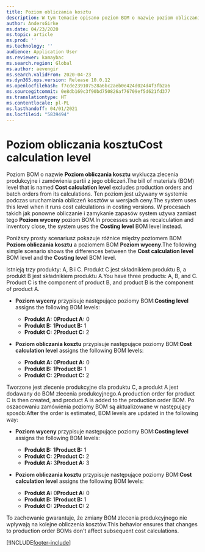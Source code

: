 ```yaml
---
title: Poziom obliczania kosztu
description: W tym temacie opisano poziom BOM o nazwie poziom obliczania kosztu. Ten poziom BOM wyklucza produkcję i zamówienia partii z obliczeń.
author: AndersGirke
ms.date: 04/23/2020
ms.topic: article
ms.prod: ''
ms.technology: ''
audience: Application User
ms.reviewer: kamaybac
ms.search.region: Global
ms.author: aevengir
ms.search.validFrom: 2020-04-23
ms.dyn365.ops.version: Release 10.0.12
ms.openlocfilehash: f7cde239107528a6bc2aeb0e424d024d4f3fb2a6
ms.sourcegitcommit: 0e8db169c3f90bd750826af76709ef5d621fd377
ms.translationtype: HT
ms.contentlocale: pl-PL
ms.lasthandoff: 04/01/2021
ms.locfileid: "5839494"
---
```

# <a name="cost-calculation-level"></a><span data-ttu-id="9d8ea-104">Poziom obliczania kosztu</span><span class="sxs-lookup"><span data-stu-id="9d8ea-104">Cost calculation level</span></span>

<span data-ttu-id="9d8ea-105">Poziom BOM o nazwie **Poziom obliczania kosztu** wyklucza zlecenia produkcyjne i zamówienia partii z jego obliczeń.</span><span class="sxs-lookup"><span data-stu-id="9d8ea-105">The bill of materials (BOM) level that is named **Cost calculation level** excludes production orders and batch orders from its calculations.</span></span> <span data-ttu-id="9d8ea-106">Ten poziom jest używany w systemie podczas uruchamiania obliczeń kosztów w wersjach ceny.</span><span class="sxs-lookup"><span data-stu-id="9d8ea-106">The system uses this level when it runs cost calculations in costing versions.</span></span> <span data-ttu-id="9d8ea-107">W procesach takich jak ponowne obliczanie i zamykanie zapasów system używa zamiast tego **Poziom wyceny** poziom BOM.</span><span class="sxs-lookup"><span data-stu-id="9d8ea-107">In processes such as recalculation and inventory close, the system uses the **Costing level** BOM level instead.</span></span>

<span data-ttu-id="9d8ea-108">Poniższy prosty scenariusz pokazuje różnice między poziomem BOM **Poziom obliczania kosztu** a poziomem BOM **Poziom wyceny**.</span><span class="sxs-lookup"><span data-stu-id="9d8ea-108">The following simple scenario shows the differences between the **Cost calculation level** BOM level and the **Costing level** BOM level.</span></span>

<span data-ttu-id="9d8ea-109">Istnieją trzy produkty: A, B i C. Produkt C jest składnikiem produktu B, a produkt B jest składnikiem produktu A.</span><span class="sxs-lookup"><span data-stu-id="9d8ea-109">You have three products: A, B, and C. Product C is the component of product B, and product B is the component of product A.</span></span>

- <span data-ttu-id="9d8ea-110">**Poziom wyceny** przypisuje następujące poziomy BOM:</span><span class="sxs-lookup"><span data-stu-id="9d8ea-110">**Costing level** assigns the following BOM levels:</span></span>

    - <span data-ttu-id="9d8ea-111">**Produkt A:** 0</span><span class="sxs-lookup"><span data-stu-id="9d8ea-111">**Product A:** 0</span></span>
    - <span data-ttu-id="9d8ea-112">**Produkt B:** 1</span><span class="sxs-lookup"><span data-stu-id="9d8ea-112">**Product B:** 1</span></span>
    - <span data-ttu-id="9d8ea-113">**Produkt C:** 2</span><span class="sxs-lookup"><span data-stu-id="9d8ea-113">**Product C:** 2</span></span>

- <span data-ttu-id="9d8ea-114">**Poziom obliczania kosztu** przypisuje następujące poziomy BOM:</span><span class="sxs-lookup"><span data-stu-id="9d8ea-114">**Cost calculation level** assigns the following BOM levels:</span></span>

    - <span data-ttu-id="9d8ea-115">**Produkt A:** 0</span><span class="sxs-lookup"><span data-stu-id="9d8ea-115">**Product A:** 0</span></span>
    - <span data-ttu-id="9d8ea-116">**Produkt B:** 1</span><span class="sxs-lookup"><span data-stu-id="9d8ea-116">**Product B:** 1</span></span>
    - <span data-ttu-id="9d8ea-117">**Produkt C:** 2</span><span class="sxs-lookup"><span data-stu-id="9d8ea-117">**Product C:** 2</span></span>

<span data-ttu-id="9d8ea-118">Tworzone jest zlecenie produkcyjne dla produktu C, a produkt A jest dodawany do BOM zlecenia produkcyjnego.</span><span class="sxs-lookup"><span data-stu-id="9d8ea-118">A production order for product C is then created, and product A is added to the production order BOM.</span></span> <span data-ttu-id="9d8ea-119">Po oszacowaniu zamówienia poziomy BOM są aktualizowane w następujący sposób:</span><span class="sxs-lookup"><span data-stu-id="9d8ea-119">After the order is estimated, BOM levels are updated in the following way:</span></span>

- <span data-ttu-id="9d8ea-120">**Poziom wyceny** przypisuje następujące poziomy BOM:</span><span class="sxs-lookup"><span data-stu-id="9d8ea-120">**Costing level** assigns the following BOM levels:</span></span>

    - <span data-ttu-id="9d8ea-121">**Produkt B:** 1</span><span class="sxs-lookup"><span data-stu-id="9d8ea-121">**Product B:** 1</span></span>
    - <span data-ttu-id="9d8ea-122">**Produkt C:** 2</span><span class="sxs-lookup"><span data-stu-id="9d8ea-122">**Product C:** 2</span></span>
    - <span data-ttu-id="9d8ea-123">**Produkt A:** 3</span><span class="sxs-lookup"><span data-stu-id="9d8ea-123">**Product A:** 3</span></span>

- <span data-ttu-id="9d8ea-124">**Poziom obliczania kosztu** przypisuje następujące poziomy BOM:</span><span class="sxs-lookup"><span data-stu-id="9d8ea-124">**Cost calculation level** assigns the following BOM levels:</span></span>

    - <span data-ttu-id="9d8ea-125">**Produkt A:** 0</span><span class="sxs-lookup"><span data-stu-id="9d8ea-125">**Product A:** 0</span></span>
    - <span data-ttu-id="9d8ea-126">**Produkt B:** 1</span><span class="sxs-lookup"><span data-stu-id="9d8ea-126">**Product B:** 1</span></span>
    - <span data-ttu-id="9d8ea-127">**Produkt C:** 2</span><span class="sxs-lookup"><span data-stu-id="9d8ea-127">**Product C:** 2</span></span>

<span data-ttu-id="9d8ea-128">To zachowanie gwarantuje, że zmiany BOM zlecenia produkcyjnego nie wpływają na kolejne obliczenia kosztów.</span><span class="sxs-lookup"><span data-stu-id="9d8ea-128">This behavior ensures that changes to production order BOMs don't affect subsequent cost calculations.</span></span>


[!INCLUDE[footer-include](../../includes/footer-banner.md)]